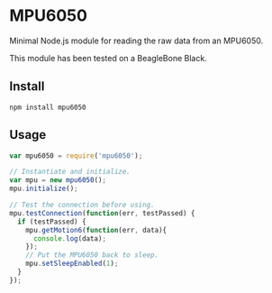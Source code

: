 # MPU6050

Minimal Node.js module for reading the raw data from an MPU6050.

This module has been tested on a BeagleBone Black.

## Install

```
npm install mpu6050
```

## Usage

```javascript
var mpu6050 = require('mpu6050');

// Instantiate and initialize.
var mpu = new mpu6050();
mpu.initialize();

// Test the connection before using.
mpu.testConnection(function(err, testPassed) {
  if (testPassed) {
    mpu.getMotion6(function(err, data){
      console.log(data);
    });
    // Put the MPU6050 back to sleep.
    mpu.setSleepEnabled(1);
  }
});

```

